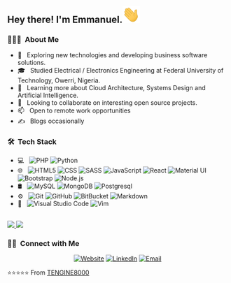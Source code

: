 <h2> Hey there! I'm Emmanuel.<img src="https://raw.githubusercontent.com/ABSphreak/ABSphreak/master/gifs/Hi.gif" width="40px" /></h2>

<h3> 👨🏻‍💻 &nbsp;About Me </h3>

- 🤔 &nbsp; Exploring new technologies and developing business software solutions.
- 🎓 &nbsp; Studied Electrical / Electronics Engineering at Federal University of Technology, Owerri, Nigeria.
- 🌱 &nbsp; Learning more about Cloud Architecture, Systems Design and Artificial Intelligence.
- 👯 &nbsp; Looking to collaborate on interesting open source projects.
- 📫 &nbsp; Open to remote work opportunities
- ✍️ &nbsp; Blogs occasionally

<h3> 🛠 &nbsp;Tech Stack</h3>

- 💻 &nbsp;
  ![PHP](https://img.shields.io/badge/-PHP-333333?style=flat&logo=php)
  ![Python](https://img.shields.io/badge/-Python-333333?style=flat&logo=python&logoColor=007396)
- 🌐 &nbsp;
  ![HTML5](https://img.shields.io/badge/-HTML5-333333?style=flat&logo=HTML5)
  ![CSS](https://img.shields.io/badge/-CSS-333333?style=flat&logo=CSS3&logoColor=1572B6)
  ![SASS](https://img.shields.io/badge/-SASS-333333?style=flat&logo=SASS&logoColor=fefefe)
  ![JavaScript](https://img.shields.io/badge/-JavaScript-333333?style=flat&logo=javascript)
  ![React](https://img.shields.io/badge/-React-333333?style=flat&logo=react)
  ![Material UI](https://img.shields.io/badge/-MaterialUI-333333?style=flat&logo=material-ui&logoColor=fefefe)
  ![Bootstrap](https://img.shields.io/badge/-Bootstrap-333333?style=flat&logo=bootstrap&logoColor=563D7C)
  ![Node.js](https://img.shields.io/badge/-Node.js-333333?style=flat&logo=node.js)
- 🛢 &nbsp;
  ![MySQL](https://img.shields.io/badge/-MySQL-333333?style=flat&logo=mysql)
  ![MongoDB](https://img.shields.io/badge/-MongoDB-333333?style=flat&logo=mongodb)
  ![Postgresql](https://img.shields.io/badge/-Postgresql-333333?style=flat&logo=postgresql&logoColor=fef)
- ⚙️ &nbsp;
  ![Git](https://img.shields.io/badge/-Git-333333?style=flat&logo=git)
  ![GitHub](https://img.shields.io/badge/-GitHub-333333?style=flat&logo=github)
  ![BitBucket](https://img.shields.io/badge/-BitBucket-333333?style=flat&logo=bitbucket)
  ![Markdown](https://img.shields.io/badge/-Markdown-333333?style=flat&logo=markdown)
- 🔧 &nbsp;
  ![Visual Studio Code](https://img.shields.io/badge/-Visual%20Studio%20Code-333333?style=flat&logo=visual-studio-code&logoColor=007ACC)
  ![Vim](https://img.shields.io/badge/-Vim-333333?style=flat&logo=vim&logoColor=007ACC)

<br/>

<a href="https://github.com/tengine8000">
  <img height="180em" src="https://github-readme-stats.vercel.app/api?username=tengine8000&theme=onedark&show_icons=true" />
  <img height="180em" src="https://github-readme-stats.vercel.app/api/top-langs/?username=tengine8000&theme=onedark&layout=compact" />
</a>

<br/>

<h3> 🤝🏻 &nbsp;Connect with Me </h3>

<p align="center">
<a href="https://www.tortyemmanuel.com/"><img alt="Website" src="https://img.shields.io/badge/Website-www.tortyemmanuel.com-blue?style=rounded-square&logo=google-chrome"></a>
<a href="https://www.linkedin.com/in/emmanuel-torty-60052153/"><img alt="LinkedIn" src="https://img.shields.io/badge/LinkedIn-Emmanuel%20Torty-blue?style=rounded-square&logo=linkedin"></a>
<a href="mailto:torty.emmanuel@gmail.com"><img alt="Email" src="https://img.shields.io/badge/Email-torty.emmanuel@gmail.com-blue?style=rounded-square&logo=gmail"></a>
</p>

⭐️⭐️⭐️⭐️⭐️ From [TENGINE8000](https://github.com/tengine8000)

